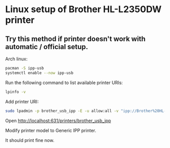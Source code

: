 # Linux setup of Brother ‎HL-L2350DW printer

## Try this method if printer doesn't work with automatic / official setup.

Arch linux:
```bash
pacman -S ipp-usb
systemctl enable --now ipp-usb
```

Run the following command to list available printer URIs:

```bash
lpinfo -v
```

Add printer URI:

```bash
sudo lpadmin -p brother_usb_ipp -E -u allow:all -v "ipp://Brother%20HL-L2350DW%20series%20(USB)._ipp._tcp.local/" -m everywhere
```

Open [http://localhost:631/printers/brother_usb_ipp](http://localhost:631/printers/brother_usb_ipp)

Modify printer model to Generic IPP printer.

It should print fine now. 

